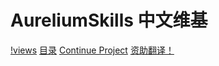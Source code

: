 # AureliumSkills 中文维基
[!views](https://badges.toozhao.com/badges/01GN3VB091NV9GD8215G5B3HJC/green.svg?i=1) [目录](https://snowcutieowo.github.io/AureliumSkills/#!index.md) [Continue Project](https://github.com/SnowCutieOwO/Continue "Star me on Github!") [资助翻译！](https://afdian.net/@SnowCutieOwO)

